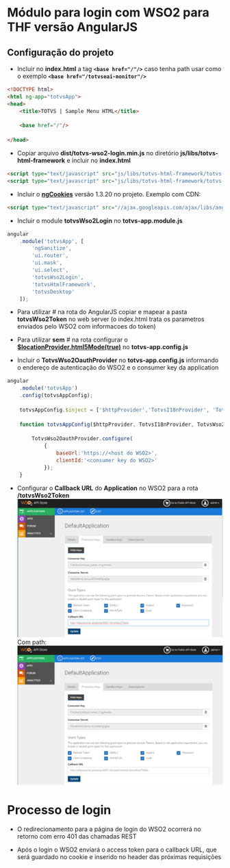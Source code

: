 # Módulo para login com WSO2 para THF versão AngularJS

## Configuração do projeto

* Incluir no __index.html__ a tag __`<base href="/"/>`__ caso tenha path usar como o exemplo __`<base href="/totvseai-monitor"/>`__
``` html
<!DOCTYPE html>
<html ng-app="totvsApp">
<head>
    <title>TOTVS | Sample Menu HTML</title>

    <base href="/"/>

</head>
```

* Copiar arquivo __dist/totvs-wso2-login.min.js__ no diretório __js/libs/totvs-html-framework__ e incluir no __index.html__
``` html
<script type="text/javascript" src="js/libs/totvs-html-framework/totvs-wso2-login.min.js"></script>
<script type="text/javascript" src="js/libs/totvs-html-framework/totvs-html-framework.min.js"></script>
```

* Incluir o __[ngCookies](https://docs.angularjs.org/api/ngCookies)__ versão 1.3.20 no projeto. Exemplo com CDN:
``` html
<script type="text/javascript" src="//ajax.googleapis.com/ajax/libs/angularjs/1.3.20/angular-cookies.js"></script>
```

* Incluir o module __totvsWso2Login__ no __totvs-app.module.js__
``` js
angular
    .module('totvsApp', [
        'ngSanitize',
        'ui.router',
        'ui.mask',
        'ui.select',
        'totvsWso2Login',
        'totvsHtmlFramework',
        'totvsDesktop'
    ]);
```

* Para utilizar # na rota do AngularJS copiar e mapear a pasta __totvsWso2Token__ no web server (o index.html trata os parametros enviados pelo WSO2 com informacoes do token)

* Para utilizar __sem__ # na rota configurar o __[$locationProvider.html5Mode(true)](https://docs.angularjs.org/#html5-mode)__ no __totvs-app.config.js__

* Incluir o __TotvsWso2OauthProvider__ no __totvs-app.config.js__ informando o endereço de autenticação do WSO2 e o consumer key da application
``` js
angular
    .module('totvsApp')
    .config(totvsAppConfig);

    totvsAppConfig.$inject = ['$httpProvider','TotvsI18nProvider', 'TotvsWso2OauthProvider'];
    
    function totvsAppConfig($httpProvider, TotvsI18nProvider, TotvsWso2OauthProvider) {

        TotvsWso2OauthProvider.configure(
            {
                baseUrl:'https://<host do WSO2>',
                clientId:'<consumer key do WSO2>'
            });
    }
```

* Configurar o __Callback URL__ do __Application__ no WSO2 para a rota __/totvsWso2Token__
![token](https://github.com/devtotvs/totvs-wso2-login/raw/master/img/totvswso2token.PNG)
Com path:
![tokenpath](https://github.com/devtotvs/totvs-wso2-login/raw/master/img/totvswso2tokenpath.PNG)

# Processo de login

* O redirecionamento para a página de login do WSO2 ocorrerá no retorno com erro 401 das chamadas REST

* Após o login o WSO2 enviará o access token para o callback URL, que será guardado no cookie e inserido no header das próximas requisições